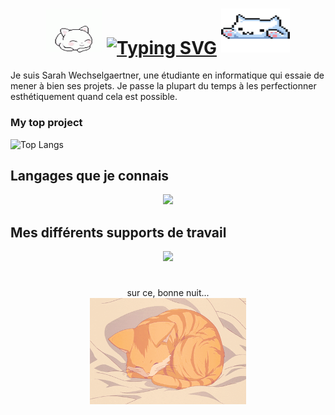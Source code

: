<div align="center">
    <h1>
    <img
        src="images/pixel-cat.gif"
        width="90"
        height="70"/>
    <a href="https://git.io/typing-svg" style="display: inline-block; vertical-align: middle;">
    <img src="https://readme-typing-svg.demolab.com?font=Lobster&pause=1000&color=CC5AF7&width=435&lines=Bonjour+!+Bienvenue+sur+mon+Github+%3A)" 
    alt="Typing SVG"
    />
    </a>
    <img 
    src="images/tambour-cat.gif"
    width="110"
    height="70"
    />
        </h1>
</div>
Je suis Sarah Wechselgaertner, une étudiante en informatique qui essaie de mener à bien ses projets. Je passe la plupart du temps à les perfectionner esthétiquement quand cela est possible.

### My top project 
![Top Langs](https://github-readme-stats-silk-zeta-79.vercel.app/api/top-langs/?username=Sarahw15&theme=nightowl&layout=compact)

## Langages que je connais
<div align="center">
 <a href="https://skillicons.dev">
   <img src="https://skillicons.dev/icons?i=arduino,bash,c,cs,cpp,css,dotnet,html,java,js,py,sqlite">
  </a>
</div>

## Mes différents supports de travail
<div align="center">
    <a href="https://skillicons.dev">
        <img src="https://skillicons.dev/icons?i=github,gitlab,godot,idea,linux,vim,visualstudio,vscode,vscodium,windows">
    </a>
</div>

#
<div align="center">
    sur ce, bonne nuit...
    <br>
    <img src="images/sleepy-cat.gif"
        width="250"
        height="170"/>
</div>
